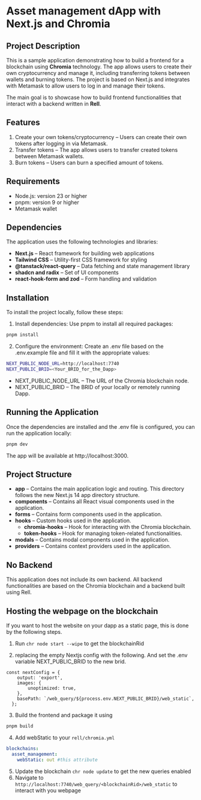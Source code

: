 # Asset management dApp with Next.js and Chromia

## Project Description

This is a sample application demonstrating how to build a frontend for a blockchain using **Chromia** technology.
The app allows users to create their own cryptocurrency and manage it, including transferring tokens between wallets and
burning tokens.
The project is based on Next.js and integrates with Metamask to allow users to log in and manage their tokens.

The main goal is to showcase how to build frontend functionalities that interact with a backend written in **Rell**.

## Features

1. Create your own tokens/cryptocurrency – Users can create their own tokens after logging in via Metamask.
2. Transfer tokens – The app allows users to transfer created tokens between Metamask wallets.
3. Burn tokens – Users can burn a specified amount of tokens.

## Requirements

- Node.js: version 23 or higher
- pnpm: version 9 or higher
- Metamask wallet

## Dependencies

The application uses the following technologies and libraries:

- **Next.js** – React framework for building web applications
- **Tailwind CSS** – Utility-first CSS framework for styling
- **@tanstack/react-query** – Data fetching and state management library
- **shadcn and radix** – Set of UI components
- **react-hook-form and zod** – Form handling and validation

## Installation

To install the project locally, follow these steps:

1. Install dependencies:
   Use pnpm to install all required packages:

```bash
pnpm install
```

2. Configure the environment:
   Create an .env file based on the .env.example file and fill it with the appropriate values:

```bash
NEXT_PUBLIC_NODE_URL=http://localhost:7740
NEXT_PUBLIC_BRID=<Your_BRID_for_the_Dapp>
```

- NEXT_PUBLIC_NODE_URL – The URL of the Chromia blockchain node.
- NEXT_PUBLIC_BRID – The BRID of your locally or remotely running Dapp.

## Running the Application

Once the dependencies are installed and the .env file is configured, you can run the application locally:

```bash
pnpm dev
```

The app will be available at http://localhost:3000.

## Project Structure

- **app** – Contains the main application logic and routing. This directory follows the new Next.js 14 app directory
  structure.
- **components** – Contains all React visual components used in the application.
- **forms** – Contains form components used in the application.
- **hooks** – Custom hooks used in the application.
    - **chromia-hooks** – Hook for interacting with the Chromia blockchain.
    - **token-hooks** – Hook for managing token-related functionalities.
- **modals** – Contains modal components used in the application.
- **providers** – Contains context providers used in the application.

## No Backend

This application does not include its own backend. All backend functionalities are based on the Chromia blockchain and a
backend built using Rell.

## Hosting the webpage on the blockchain

If you want to host the website on your dapp as a static page, this is done by the following steps.

1. Run `chr node start --wipe` to get the blockchainRid

2. replacing the empty Nextjs config with the following. And set the .env variable NEXT_PUBLIC_BRID to the new brid.

``` 
const nextConfig = {
    output: 'export',
    images: {
        unoptimized: true,
    },
    basePath: `/web_query/${process.env.NEXT_PUBLIC_BRID}/web_static`,
  };
```

3. Build the frontend and package it using

```bash
pnpm build
```

4. Add webStatic to your `rell/chromia.yml`

```yaml
blockchains:
  asset_management:
    webStatic: out #this attribute
```

5. Update the blockchain `chr node update` to get the new queries enabled
6. Navigate to `http://localhost:7740/web_query/<blockchainRid>/web_static` to interact with you webpage